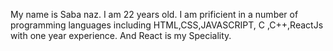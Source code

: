 My name is Saba naz.
I am 22 years old.
I am prificient in a number of programming languages including HTML,CSS,JAVASCRIPT, C ,C++,ReactJs with one year experience.
And React is my Speciality.
